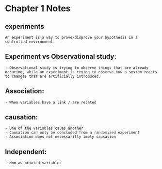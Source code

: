 # Chapter 1 Notes
	
## experiments
	An experiment is a way to prove/disprove your hypothesis in a controlled environment.

## Experiment vs Observational study:
	- Observational study is trying to observe things that are already occuring, while an experiment is trying to observe how a system reacts to changes that are artificially introduced.

## Association:
	- When variables have a link / are related

## causation:
	- One of the variables caues another
	- Causation can only be concluded from a randomized experiment	
	- Association does not necessarilly imply causation

## Independent:
	- Non-associated variables





